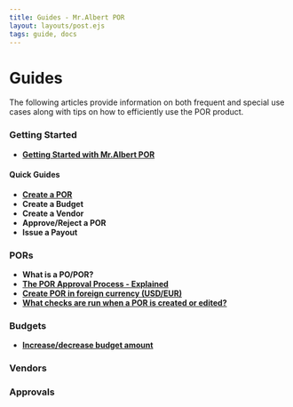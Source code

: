 ```yaml
---
title: Guides - Mr.Albert POR
layout: layouts/post.ejs
tags: guide, docs
---
```


# Guides

The following articles provide information on both frequent and special use cases along with tips on how to efficiently use the POR product.

### Getting Started
* **[Getting Started with Mr.Albert POR](getting-started)**

#### Quick Guides

* **[Create a POR](./quick-guides/create-a-por)**
* **Create a Budget**
* **Create a Vendor**
* **Approve/Reject a POR**
* **Issue a Payout**

### PORs
* **What is a PO/POR?**
* **[The POR Approval Process - Explained](./por/por-approval-process)**
* **[Create POR in foreign currency (USD/EUR)](./por/foreign-currency-por)**
* **[What checks are run when a POR is created or edited?](./por/por-checks)**

### Budgets

* **[Increase/decrease budget amount](./budget/increase-decrease-budget-amount)**

### Vendors

### Approvals

